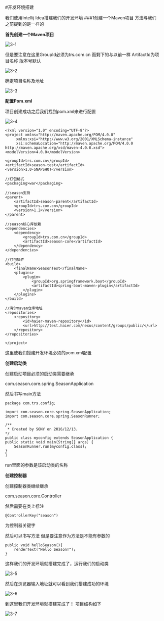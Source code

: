 #开发环境搭建

我们使用Intellij Idea搭建我们的开发环境
###1创建一个Maven项目
   方法与我们之前提到的是一样的
   
**首先创建一个Maven项目**
   
   ![3-1](./pics/3-1.png)

   但是要注意在这里GroupId必须为trs.com.cn 而剩下的与以前一样 ArtifactId为项目名称 版本号默认

   ![3-2](./pics/3-2.png)
  
   确定项目名称及地址

   ![3-3](./pics/3-3.png)

   **配置Pom.xml**	

   项目创建成功之后我们找到pom.xml来进行配置

   ![3-4](./pics/3-4.png)

	<?xml version="1.0" encoding="UTF-8"?>
	<project xmlns="http://maven.apache.org/POM/4.0.0"
         xmlns:xsi="http://www.w3.org/2001/XMLSchema-instance"
         xsi:schemaLocation="http://maven.apache.org/POM/4.0.0 http://maven.apache.org/xsd/maven-4.0.0.xsd">
    <modelVersion>4.0.0</modelVersion>

    <groupId>trs.com.cn</groupId>
    <artifactId>season-test</artifactId>
    <version>1.0-SNAPSHOT</version>

    //打包格式
    <packaging>war</packaging>

    //season支持
    <parent>
        <artifactId>season-parent</artifactId>
        <groupId>trs.com.cn</groupId>
        <version>1.2</version>
    </parent>

    //season核心库依赖
    <dependencies>
        <dependency>
            <groupId>trs.com.cn</groupId>
            <artifactId>season-core</artifactId>
        </dependency>
    </dependencies>

    //打包插件
    <build>
        <finalName>SeasonTest</finalName>
        <plugins>
            <plugin>
                <groupId>org.springframework.boot</groupId>
                <artifactId>spring-boot-maven-plugin</artifactId>
            </plugin>
        </plugins>
    </build>

    //海尔maven仓库地址
    <repositories>
        <repository>
            <id>haier-maven-repository</id>
            <url>http://test.haier.com/nexus/content/groups/public/</url>
        </repository>
    </repositories>

	</project>

   这里使我们搭建开发环境必须的pom.xml配置

   **创建启动类**

   创建启动项目必须的启动类需要继承

   com.season.core.spring.SeasonApplication

   然后书写main方法

	package com.trs.config;

	import com.season.core.spring.SeasonApplication;
	import com.season.core.spring.SeasonRunner;

	/**
	 * Created by SONY on 2016/12/13.
 	*/
	public class myconfig extends SeasonApplication {
    public static void main(String[] args) {
        SeasonRunner.run(myconfig.class);
    }
	}
  
   run里面的参数是该启动类的名称

   **创建控制器**

   创建控制器类继续继承

   com.season.core.Controller

   然后需要在类上标注
	
	@ControllerKey("season")

   为控制器关键字

   然后可以书写方法 但是要注意作为方法是不能有参数的

	public void helloSeason(){
        renderText("Hello Season!");
    }

   这样我们的开发环境就搭建完成了，运行我们的启动类

   ![3-5](./pics/3-5.png)

   然后在浏览器输入地址就可以看到我们搭建成功的环境

   ![3-6](./pics/3-6.png)

   到这里我们开发环境就搭建完成了！ 项目结构如下

   ![3-7](./pics/3-7.png)